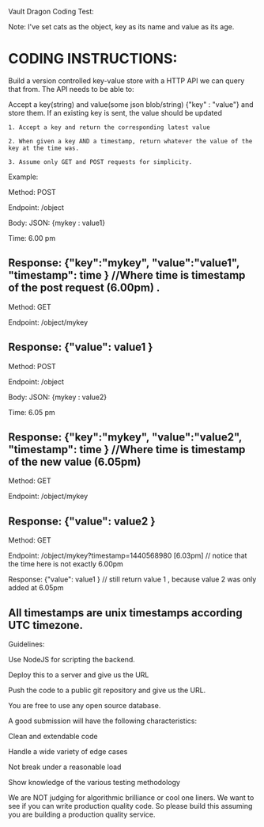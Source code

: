 Vault Dragon Coding Test:

Note: I've set cats as the object, key as its name and value as its age.




CODING INSTRUCTIONS:
==========================================================================================

Build a version controlled key-value store with a HTTP API we can query that from. The API needs to be able to:

Accept a key(string) and value(some json blob/string) {"key" : "value"} and store them. If an existing key is sent, the value should be updated

    1. Accept a key and return the corresponding latest value
    
    2. When given a key AND a timestamp, return whatever the value of the key at the time was.
    
    3. Assume only GET and POST requests for simplicity.

Example:

Method: POST

Endpoint: /object

Body: JSON: {mykey : value1}

Time: 6.00 pm

Response: {"key":"mykey", "value":"value1", "timestamp": time } //Where time is timestamp of the post request (6.00pm) .
------------------------------------------------------------------------------------
Method: GET

Endpoint: /object/mykey

Response: {"value": value1 }
------------------------------------------------------------------------------------
Method: POST

Endpoint: /object

Body: JSON: {mykey : value2}

Time: 6.05 pm

Response: {"key":"mykey", "value":"value2", "timestamp": time } //Where time is timestamp of the new value (6.05pm) 
------------------------------------------------------------------------------------
Method: GET

Endpoint: /object/mykey

Response: {"value": value2 }
------------------------------------------------------------------------------------
Method: GET

Endpoint: /object/mykey?timestamp=1440568980 [6.03pm] // notice that the time here is not exactly 6.00pm

Response: {"value": value1 } // still return value 1 , because value 2 was only added at 6.05pm

All timestamps are unix timestamps according UTC timezone.
------------------------------------------------------------------------------------
Guidelines:

Use NodeJS for scripting the backend.

Deploy this to a server and give us the URL

Push the code to a public git repository and give us the URL.

You are free to use any open source database.

A good submission will have the following characteristics:

Clean and extendable code

Handle a wide variety of edge cases

Not break under a reasonable load

Show knowledge of the various testing methodology

We are NOT judging for algorithmic brilliance or cool one liners. We want to see if you can write production quality code. So please build this assuming you are building a production quality service.